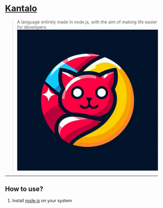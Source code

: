 # [Kantalo](https://kantalo.kesug.com)
> A language entirely made in node.js, with the aim of making life easier for developers
![Kantalo](./kantalo_o.jpeg)

---

## How to use?

1. Install [node.js](https://nodejs.org/) on your system

